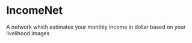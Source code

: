 # IncomeNet
A network which estimates your monthly income in dollar based on your livelihood images 
